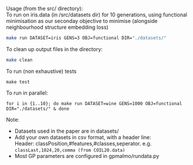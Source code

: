 Usage (from the src/ directory):   
To run on iris.data (in /src/datasets dir) for 10 generations, using functional minimisation 
as our seconday objective to minimise (alongside neighbourhood structure embedding loss)
```bash
make run DATASET=iris GENS=3 OBJ=functional DIR="./datasets/"
```
To clean up output files in the directory:
```bash
make clean
```
To run (non exhaustive) tests
```
make test
```
To run in parallel:
```
for i in {1..10}; do make run DATASET=wine GENS=1000 OBJ=functional DIR="./datasets/" & done
```

Note:
* Datasets used in the paper are in datasets/
* Add your own datasets in csv format, with a header line:  
Header: classPosition,#features,#classes,seperator. e.g.  
`classLast,1024,20,comma (from COIL20.data)`
* Most GP parameters are configured in gpmalmo/rundata.py
